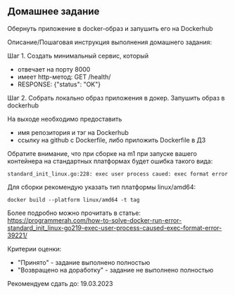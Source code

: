 ## Домашнее задание

Обернуть приложение в docker-образ и запушить его на Dockerhub

Описание/Пошаговая инструкция выполнения домашнего задания:

Шаг 1. Создать минимальный сервис, который

- отвечает на порту 8000
- имеет http-метод:
GET /health/
- RESPONSE: {"status": "OK"}

Шаг 2. Cобрать локально образ приложения в докер.
Запушить образ в dockerhub

На выходе необходимо предоставить
- имя репозитория и тэг на Dockerhub
- ссылку на github c Dockerfile, либо приложить Dockerfile в ДЗ

Обратите внимание, что при сборке на m1 при запуске вашего контейнера на стандартных платформах будет ошибка такого вида:

`standard_init_linux.go:228: exec user process caued: exec format error`

Для сборки рекомендую указать тип платформы linux/amd64:

`docker build --platform linux/amd64 -t tag`

Более подробно можно прочитать в статье: https://programmerah.com/how-to-solve-docker-run-error-standard_init_linux-go219-exec-user-process-caused-exec-format-error-39221/

Критерии оценки:
- "Принято" - задание выполнено полностью
- "Возвращено на доработку" - задание не выполнено полностью

Рекомендуем сдать до: 19.03.2023